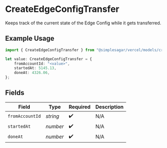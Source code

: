 # CreateEdgeConfigTransfer

Keeps track of the current state of the Edge Config while it gets transferred.

## Example Usage

```typescript
import { CreateEdgeConfigTransfer } from "@simplesagar/vercel/models/createedgeconfigop.js";

let value: CreateEdgeConfigTransfer = {
    fromAccountId: "<value>",
    startedAt: 5145.13,
    doneAt: 4326.06,
};
```

## Fields

| Field              | Type               | Required           | Description        |
| ------------------ | ------------------ | ------------------ | ------------------ |
| `fromAccountId`    | *string*           | :heavy_check_mark: | N/A                |
| `startedAt`        | *number*           | :heavy_check_mark: | N/A                |
| `doneAt`           | *number*           | :heavy_check_mark: | N/A                |